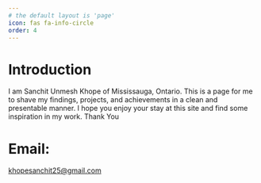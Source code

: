 ```yaml
---
# the default layout is 'page'
icon: fas fa-info-circle
order: 4
---
```


# Introduction
I am Sanchit Unmesh Khope of Mississauga, Ontario. This is a page for me to shave my findings, projects, and achievements in a clean and presentable manner. I hope you enjoy your stay at this site and find some inspiration in my work. Thank You

# Email: 
khopesanchit25@gmail.com



